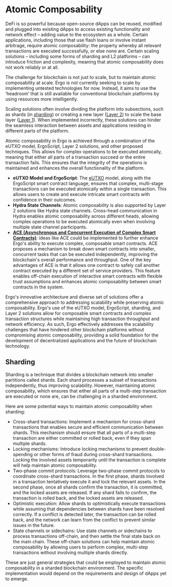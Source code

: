# Atomic Composability

DeFi is so powerful because open-source dApps can be reused, modified and plugged into existing dApps to access existing functionality and network effect – adding value to the ecosystem as a whole. Certain applications, including those that use flash loans or involve instant arbitrage, require atomic composability: the property whereby all relevant transactions are executed successfully, or else none are. Certain scaling solutions – including some forms of sharding and L2 platforms – can introduce friction and complexity, meaning that atomic composability does not work reliably or at all.

The challenge for blockchain is not just to scale, but to maintain atomic composability at scale. Ergo is not currently seeking to scale by implementing untested technologies for now. Instead, it aims to use the ‘headroom’ that is still available for conventional blockchain platforms by using resources more intelligently. 

Scaling solutions often involve dividing the platform into subsections, such as shards (in [sharding](#sharding)) or creating a new layer ([Layer 2](layer2.md)) to scale the base layer ([Layer 1](layer1.md)). When implemented incorrectly, these solutions can hinder the seamless interaction between assets and applications residing in different parts of the platform.

Atomic composability in Ergo is achieved through a combination of the eUTXO model, ErgoScript, Layer 2 solutions, and other proposed techniques. This allows for complex operations to be executed atomically, meaning that either all parts of a transaction succeed or the entire transaction fails. This ensures that the integrity of the operations is maintained and enhances the overall functionality of the platform.

- **eUTXO Model and ErgoScript**: The [eUTXO](eutxo.md) model, along with the ErgoScript smart contract language, ensures that complex, multi-stage transactions can be executed atomically within a single transaction. This allows users to create and execute intricate smart contracts with confidence in their outcomes.
- **Hydra State Channels**: Atomic composability is also supported by Layer 2 solutions like Hydra state channels. Cross-head communication in Hydra enables atomic composability across different heads, allowing complex operations to be executed atomically even when involving multiple state channel participants.
- **[ACE (Asynchronous and Concurrent Execution of Complex Smart Contracts)](https://eprint.iacr.org/2019/835.pdf)**: ideas like ACE could be implemented to further enhance Ergo's ability to execute complex, composable smart contracts. ACE proposes a mechanism to break down smart contracts into smaller, concurrent tasks that can be executed independently, improving the blockchain's overall performance and throughput. One of the key advantages of ACE is that it allows one contract to safely call another contract executed by a different set of service providers. This feature enables off-chain execution of interactive smart contracts with flexible trust assumptions and enhances atomic composability between smart contracts in the system.

Ergo's innovative architecture and diverse set of solutions offer a comprehensive approach to addressing scalability while preserving atomic composability. Ergo's use of the eUTXO model, ErgoScript, sharding, and Layer 2 solutions allow for composable smart contracts and complex transaction structures while maintaining high transaction throughput and network efficiency. As such, Ergo effectively addresses the scalability challenges that have hindered other blockchain platforms without compromising atomic composability, providing a solid foundation for the development of decentralized applications and the future of blockchain technology.

## Sharding

Sharding is a technique that divides a blockchain network into smaller partitions called shards. Each shard processes a subset of transactions independently, thus improving scalability. However, maintaining atomic composability, which ensures that either all parts of a multi-step transaction are executed or none are, can be challenging in a sharded environment.

Here are some potential ways to maintain atomic composability when sharding:

- Cross-shard transactions: Implement a mechanism for cross-shard transactions that enables secure and efficient communication between shards. This mechanism should ensure that all parts of a multi-step transaction are either committed or rolled back, even if they span multiple shards.
- Locking mechanisms: Introduce locking mechanisms to prevent double-spending or other forms of fraud during cross-shard transactions. Locking the involved assets temporarily until the transaction is complete will help maintain atomic composability.
- Two-phase commit protocols: Leverage two-phase commit protocols to coordinate cross-shard transactions. In the first phase, shards involved in a transaction tentatively execute it and lock the relevant assets. In the second phase, once all shards confirm the transaction, it is committed, and the locked assets are released. If any shard fails to confirm, the transaction is rolled back, and the locked assets are released.
- Optimistic execution: Allow shards to optimistically execute transactions while assuming that dependencies between shards have been resolved correctly. If a conflict is detected later, the transaction can be rolled back, and the network can learn from the conflict to prevent similar issues in the future.
- State channels or sidechains: Use state channels or sidechains to process transactions off-chain, and then settle the final state back on the main chain. These off-chain solutions can help maintain atomic composability by allowing users to perform complex, multi-step transactions without involving multiple shards directly.

These are just general strategies that could be employed to maintain atomic composability in a sharded blockchain environment. The specific implementation would depend on the requirements and design of dApps yet to emerge. 
